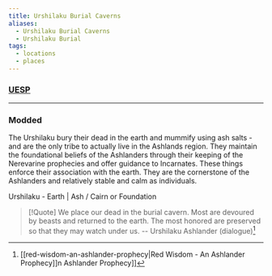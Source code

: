 ```yaml
---
title: Urshilaku Burial Caverns
aliases:
  - Urshilaku Burial Caverns
  - Urshilaku Burial
tags:
  - locations
  - places
---
```

### [UESP](https://en.uesp.net/wiki/Morrowind:Urshilaku_Burial_Caverns)

***
### Modded
The Urshilaku bury their dead in the earth and mummify using ash salts - and are the only tribe to actually live in the Ashlands region. They maintain the foundational beliefs of the Ashlanders through their keeping of the Nerevarine prophecies and offer guidance to Incarnates. These things enforce their association with the earth. They are the cornerstone of the Ashlanders and relatively stable and calm as individuals.

Urshilaku - Earth | Ash / Cairn or Foundation

> [!Quote]
> We place our dead in the burial cavern. Most are devoured by beasts and returned to the earth. The most honored are preserved so that they may watch under us.
> -- Urshilaku Ashlander (dialogue)[^1]

[^1]: [[red-wisdom-an-ashlander-prophecy|Red Wisdom - An Ashlander Prophecy]]n Ashlander Prophecy]]